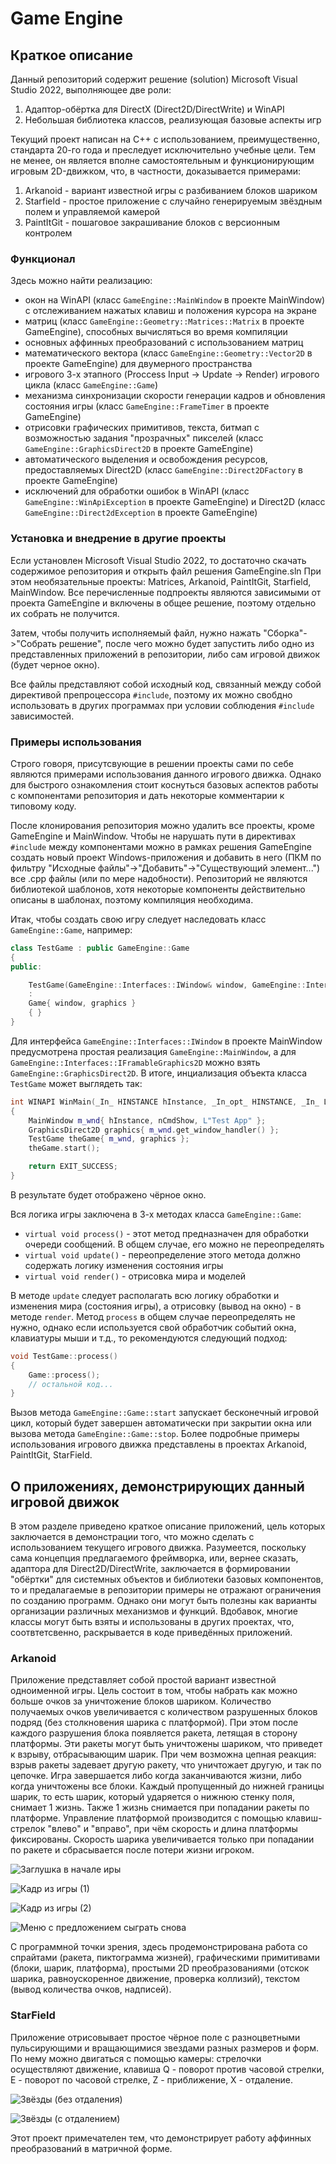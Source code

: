# Game Engine

## Краткое описание

Данный репозиторий содержит решение (solution) Microsoft Visual Studio 2022, выполняющее две роли:

<ol>
	<li>Адаптор-обёртка для DirectX (Direct2D/DirectWrite) и WinAPI</li>
	<li>Небольшая библиотека классов, реализующая базовые аспекты игр</li>
</ol>

Текущий проект написан на C++ с использованием, преимущественно, стандарта 20-го года и преследует исключительно учебные цели. Тем не менее, он является вполне самостоятельным и функционирующим игровым 2D-движком, что, в частности, доказывается примерами:

<ol>
	<li>Arkanoid - вариант известной игры с разбиванием блоков шариком</li>
	<li>Starfield - простое приложение с случайно генерируемым звёздным полем и управляемой камерой</li>
	<li>PaintItGit - пошаговое закрашивание блоков с версионным контролем</li>
</ol>

### Функционал

Здесь можно найти реализацию:
- окон на WinAPI (класс `GameEngine::MainWindow` в проекте MainWindow) с отслеживанием нажатых клавиш и положения курсора на экране
- матриц (класс `GameEngine::Geometry::Matrices::Matrix` в проекте GameEngine), способных вычисляться во время компиляции
- основных аффинных преобразований с использованием матриц
- математического вектора (класс `GameEngine::Geometry::Vector2D` в проекте GameEngine) для двумерного пространства
- игрового 3-х этапного (Proccess Input -> Update -> Render) игрового цикла (класс `GameEngine::Game`)
- механизма синхронизации скорости генерации кадров и обновления состояния игры (класс `GameEngine::FrameTimer` в проекте GameEngine)
- отрисовки графических примитивов, текста, битмап с возможностью задания "прозрачных" пикселей (класс `GameEngine::GraphicsDirect2D` в проекте GameEngine)
- автоматического выделения и освобождения ресурсов, предоставляемых Direct2D (класс `GameEngine::Direct2DFactory` в проекте GameEngine)
- исключений для обработки ошибок в WinAPI (класс `GameEngine::WinApiException` в проекте GameEngine) и Direct2D (класс `GameEngine::Direct2dException` в проекте GameEngine)

### Установка и внедрение в другие проекты

Если установлен Microsoft Visual Studio 2022, то достаточно скачать содержимое репозитория и открыть файл решения GameEngine.sln
При этом необязательные проекты: Matrices, Arkanoid, PaintItGit, Starfield, MainWindow. Все перечисленные подпроекты являются зависимыми от проекта GameEngine и включены в общее решение, поэтому отдельно их собрать не получится.

Затем, чтобы получить исполняемый файл, нужно нажать "Сборка"->"Собрать решение", после чего можно будет запустить либо одно из представленных приложений в репозитории, либо сам игровой движок (будет черное окно).

Все файлы представляют собой исходный код, связанный между собой директивой препроцессора `#include`, поэтому их можно свобдно использовать в других программах при условии соблюдения `#include` зависимостей.


### Примеры использования

Строго говоря, присутсвующие в решении проекты сами по себе являются примерами использования данного игрового движка. Однако для быстрого ознакомления стоит коснуться базовых аспектов работы с компонентами репозитория и дать некоторые комментарии к типовому коду.

После клонирования репозитория можно удалить все проекты, кроме GameEngine и MainWindow. Чтобы не нарушать пути в директивах `#include` между компонентами можно в рамках решения GameEngine создать новый проект Windows-приложения и добавить в него (ПКМ по фильтру "Исходные файлы"->"Добавить"->"Существующий элемент...") все .cpp файлы (или по мере надобности). Репозиторий не являются библиотекой шаблонов, хотя некоторые компоненты действительно описаны в шаблонах, поэтому компиляция необходима.

Итак, чтобы создать свою игру следует наследовать класс `GameEngine::Game`, например:

```C++
class TestGame : public GameEngine::Game
{
public:

	TestGame(GameEngine::Interfaces::IWindow& window, GameEngine::Interfaces::IFramableGraphics2D& graphics)
	:
	Game{ window, graphics }
	{ }
}
```

Для интерфейса `GameEngine::Interfaces::IWindow` в проекте MainWindow предусмотрена простая реализация `GameEngine::MainWindow`, а для `GameEngine::Interfaces::IFramableGraphics2D` можно взять `GameEngine::GraphicsDirect2D`. В итоге, инциализация объекта класса `TestGame` может выглядеть так:

```C++
int WINAPI WinMain(_In_ HINSTANCE hInstance, _In_opt_ HINSTANCE, _In_ LPSTR lpCmdLine, _In_ int nCmdShow)
{
    MainWindow m_wnd{ hInstance, nCmdShow, L"Test App" };
    GraphicsDirect2D graphics{ m_wnd.get_window_handler() };
    TestGame theGame{ m_wnd, graphics };
    theGame.start();

    return EXIT_SUCCESS;
}
```

В результате будет отображено чёрное окно. 

Вся логика игры заключена в 3-х методах класса `GameEngine::Game`:

- `virtual void process()` - этот метод предназначен для обработки очереди сообщений. В общем случае, его можно не переопределять
- `virtual void update()`  - переопределение этого метода должно содержать логику изменения состояния игры
- `virtual void render()`  - отрисовка мира и моделей

В методе `update` следует располагать всю логику обработки и изменения мира (состояния игры), а отрисовку (вывод на окно) - в методе `render`. Метод `process` в общем случае переопределять не нужно, однако если используется свой обработчик событий окна, клавиатуры мыши и т.д., то рекомендуются следующий подход:

```C++
void TestGame::process()
{
	Game::process();
	// остальной код...
}
```

Вызов метода `GameEngine::Game::start` запускает бесконечный игровой цикл, который будет завершен автоматически при закрытии окна или вызова метода `GameEngine::Game::stop`. Более подробные примеры использования игрового движка представлены в проектах Arkanoid, PaintItGit, StarField.

## О приложениях, демонстрирующих данный игровой движок

В этом разделе приведено краткое описание приложений, цель которых заключается в демонстрации того, что можно сделать с использованием текущего игрового движка. Разумеется, поскольку сама концепция предлагаемого фреймворка, или, вернее сказать, адаптора для Direct2D/DirectWrite, заключается в формировании "обёртки" для системных объектов и библиотеки базовых компонентов, то и предалагаемые в репозитории примеры не отражают ограничения по созданию программ. Однако они могут быть полезны как варианты организации различных механизмов и функций. Вдобавок, многие классы могут быть взяты и использованы в других проектах, что, соотвтетсвенно, раскрывается в коде приведённых приложений.

### Arkanoid

Приложение представляет собой простой вариант известной одноименной игры. Цель состоит в том, чтобы набрать как можно больше очков за уничтожение блоков шариком. Количество получаемых очков увеличивается с количеством разрушенных блоков подряд (без столкновения шарика с платформой). При этом после каждого разрушения блока появляется ракета, летящая в сторону платформы. Эти ракеты могут быть уничтожены шариком, что приведет к взрыву, отбрасывающим шарик. При чем возможна цепная реакция: взрыв ракеты задевает другую ракету, что уничтожает другую, и так по цепочке. Игра завершается либо когда заканчиваются жизни, либо когда уничтожены все блоки. Каждый пропущенный до нижней границы шарик, то есть шарик, который ударяется о нижнюю стенку поля, снимает 1 жизнь. Также 1 жизнь снимается при попадании ракеты по платформе. Управление платформой производится с помощью клавиш-стрелок "влево" и "вправо", при чём скорость и длина платформы фиксированы. Скорость шарика увеличивается только при попадании по ракете и сбрасывается после потери жизни игроком.

![Заглушка в начале иры](img/Arkanoid_1.png)

![Кадр из игры (1)](img/Arkanoid_2.png)

![Кадр из игры (2)](img/Arkanoid_3.png)

![Меню с предложением сыграть снова](img/Arkanoid_4.png)

С программной точки зрения, здесь продемонстрирована работа со спрайтами (ракета, пиктограмма жизней), графическими примитивами (блоки, шарик, платформа), простыми 2D преобразованиями (отскок шарика, равноускоренное движение, проверка коллизий), текстом (вывод количества очков, надписей).

### StarField

Приложение отрисовывает простое чёрное поле с разноцветными пульсирующими и вращающимися звездами разных размеров и форм. По нему можно двигаться с помощью камеры: стрелочки осуществляют движение, клавиша Q - поворот против часовой стрелки, E - поворот по часовой стрелке, Z - приближение, X - отдаление.

![Звёзды (без отдаления)](img/Starfield_1.png)

![Звёзды (с отдалением)](img/Starfield_2.png)

Этот проект примечателен тем, что демонстрирует работу аффинных преобразований в матричной форме.
